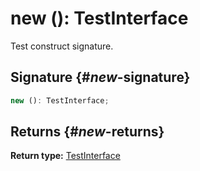# new (): TestInterface

Test construct signature.

## Signature {#_new_-signature}

```typescript
new (): TestInterface;
```

## Returns {#_new_-returns}

**Return type:** [TestInterface](docs/simple-suite-test/testinterface-interface)

